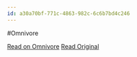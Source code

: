 ```yaml
---
id: a30a70bf-771c-4863-982c-6c6b7bd4c246
---
```


#Omnivore

[Read on Omnivore](https://omnivore.app/me/u-2-c-2626-a-8-d-627-11-ee-9-cfb-03-ee-346-df-850-a-level-cs-pdf-18def563d1d)
[Read Original](https://omnivore.app/attachments/u/2c2626a8-d627-11ee-9cfb-03ee346df850/ALevel-CS.pdf)

